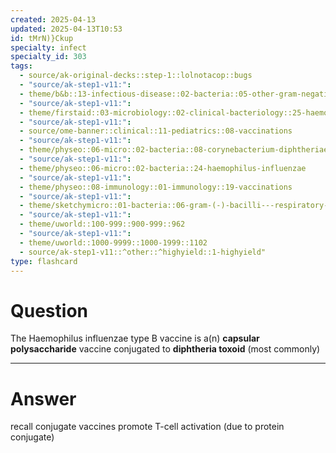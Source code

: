```yaml
---
created: 2025-04-13
updated: 2025-04-13T10:53
id: tMrN)}Ckup
specialty: infect
specialty_id: 303
tags:
  - source/ak-original-decks::step-1::lolnotacop::bugs
  - "source/ak-step1-v11:": 
  - theme/b&b::13-infectious-disease::02-bacteria::05-other-gram-negatives
  - "source/ak-step1-v11:": 
  - theme/firstaid::03-microbiology::02-clinical-bacteriology::25-haemophilus-influenzae
  - "source/ak-step1-v11:": 
  - source/ome-banner::clinical::11-pediatrics::08-vaccinations
  - "source/ak-step1-v11:": 
  - theme/physeo::06-micro::02-bacteria::08-corynebacterium-diphtheriae
  - "source/ak-step1-v11:": 
  - theme/physeo::06-micro::02-bacteria::24-haemophilus-influenzae
  - "source/ak-step1-v11:": 
  - theme/physeo::08-immunology::01-immunology::19-vaccinations
  - "source/ak-step1-v11:": 
  - theme/sketchymicro::01-bacteria::06-gram-(-)-bacilli---respiratory-tract::02-haemophilus-influenzae
  - "source/ak-step1-v11:": 
  - theme/uworld::100-999::900-999::962
  - "source/ak-step1-v11:": 
  - theme/uworld::1000-9999::1000-1999::1102
  - source/ak-step1-v11::^other::^highyield::1-highyield"
type: flashcard
---
```


# Question
The Haemophilus influenzae type B vaccine is a(n) **capsular polysaccharide** vaccine conjugated to **diphtheria toxoid** (most commonly)

---

# Answer
recall conjugate vaccines promote T-cell activation (due to protein conjugate)